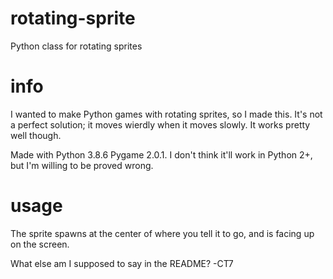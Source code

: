 # rotating-sprite
Python class for rotating sprites

# info
I wanted to make Python games with rotating sprites, so I made this. It's not a perfect solution; it moves wierdly when it moves slowly.
It works pretty well though.

Made with Python 3.8.6 Pygame 2.0.1. I don't think it'll work in Python 2+, but I'm willing to be proved wrong.

# usage
The sprite spawns at the center of where you tell it to go, and is facing up on the screen.

What else am I supposed to say in the README?
-CT7
